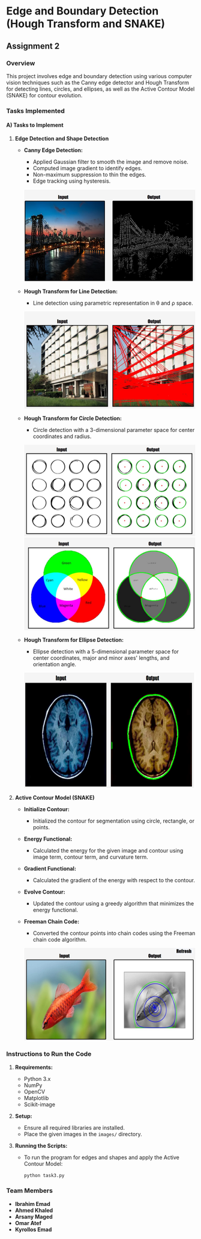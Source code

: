 # Edge and Boundary Detection (Hough Transform and SNAKE)

## Assignment 2


### Overview
This project involves edge and boundary detection using various computer vision techniques such as the Canny edge detector and Hough Transform for detecting lines, circles, and ellipses, as well as the Active Contour Model (SNAKE) for contour evolution.

### Tasks Implemented

#### A) Tasks to Implement

1. **Edge Detection and Shape Detection**
    - **Canny Edge Detection:**
        - Applied Gaussian filter to smooth the image and remove noise.
        - Computed image gradient to identify edges.
        - Non-maximum suppression to thin the edges.
        - Edge tracking using hysteresis.
        
      ![Canny Edge Detection](assets/output/canny.jpg)
      

      
    - **Hough Transform for Line Detection:**
        - Line detection using parametric representation in θ and ρ space.
        
      ![Hough Line Detection](assets/output/hough-line.jpg)
      
    - **Hough Transform for Circle Detection:**
        - Circle detection with a 3-dimensional parameter space for center coordinates and radius.
        
      ![Hough Circle Detection](assets/output/hough-circle1.jpg)
      ![Hough Circle Detection](assets/output/hough-circle2.jpg)
      
    - **Hough Transform for Ellipse Detection:**
        - Ellipse detection with a 5-dimensional parameter space for center coordinates, major and minor axes' lengths, and orientation angle.
        
      ![Hough Ellipse Detection](assets/output/hough-elipse.png)

2. **Active Contour Model (SNAKE)**
    - **Initialize Contour:**
        - Initialized the contour for segmentation using circle, rectangle, or points.
    - **Energy Functional:**
        - Calculated the energy for the given image and contour using image term, contour term, and curvature term.
    - **Gradient Functional:**
        - Calculated the gradient of the energy with respect to the contour.
    - **Evolve Contour:**
        - Updated the contour using a greedy algorithm that minimizes the energy functional.
    - **Freeman Chain Code:**
        - Converted the contour points into chain codes using the Freeman chain code algorithm.
        
      ![Active Contour](assets/output/active-contour.jpg)



### Instructions to Run the Code

1. **Requirements:**
    - Python 3.x
    - NumPy
    - OpenCV
    - Matplotlib
    - Scikit-image

2. **Setup:**
    - Ensure all required libraries are installed.
    - Place the given images in the `images/` directory.

3. **Running the Scripts:**
    - To run the program for edges and shapes and apply the Active Contour Model:
      ```bash
      python task3.py
      ```
### Team Members
- **Ibrahim Emad** 
- **Ahmed Khaled**
- **Arsany Maged** 
- **Omar Atef** 
- **Kyrollos Emad** 
